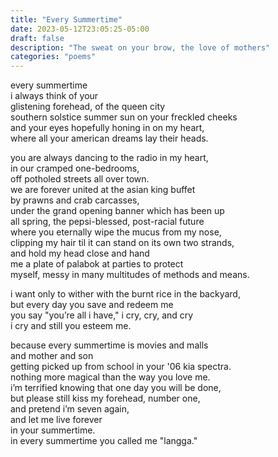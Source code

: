 ```yaml
---
title: "Every Summertime"
date: 2023-05-12T23:05:25-05:00
draft: false
description: "The sweat on your brow, the love of mothers"
categories: "poems"
---
```

every summertime  
i always think of your  
glistening forehead, of the queen city  
southern solstice summer sun on your freckled cheeks  
and your eyes hopefully honing in on my heart,  
where all your american dreams lay their heads.  

you are always dancing to the radio in my heart,  
in our cramped one-bedrooms,  
    off potholed streets all over town.  
we are forever united at the asian king buffet  
    by prawns and crab carcasses,  
under the grand opening banner which has been up  
    all spring, the pepsi-blessed, post-racial future  
where you eternally wipe the mucus from my nose,  
    clipping my hair til it can stand on its own two strands,  
and hold my head close and hand  
    me a plate of palabok at parties to protect  
myself, messy in many multitudes of methods and means.  

i want only to wither with the burnt rice in the backyard,  
but every day you save and redeem me  
you say "you’re all i have," i cry, cry, and cry  
i cry and still you esteem me.  
 
because every summertime is movies and malls  
    and mother and son  
getting picked up from school in your '06 kia spectra.  
nothing more magical than the way you love me.  
i’m terrified knowing that one day you will be done,  
but please still kiss my forehead, number one,  
and pretend i’m seven again,  
and let me live forever  
in your summertime.  
in every summertime you called me "langga."  